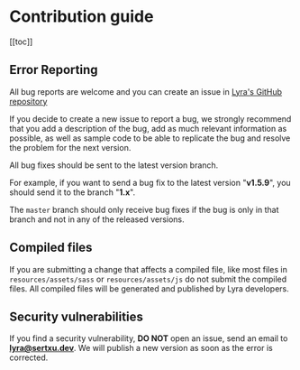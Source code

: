 # Contribution guide
[[toc]]

## Error Reporting

All bug reports are welcome and you can create an issue in [Lyra's GitHub repository](https://github.com/sertxudeveloper/Lyra/issues)

If you decide to create a new issue to report a bug, we strongly recommend that you add a description of the bug, add as much relevant information as possible, as well as sample code to be able to replicate the bug and resolve the problem for the next version.

All bug fixes should be sent to the latest version branch.

For example, if you want to send a bug fix to the latest version "**v1.5.9**", you should send it to the branch "**1.x**".

The `master` branch should only receive bug fixes if the bug is only in that branch and not in any of the released versions.

## Compiled files

If you are submitting a change that affects a compiled file, like most files in `resources/assets/sass` or `resources/assets/js` do not submit the compiled files.
All compiled files will be generated and published by Lyra developers.

## Security vulnerabilities

If you find a security vulnerability, **DO NOT** open an issue, send an email to **lyra@sertxu.dev**.
We will publish a new version as soon as the error is corrected.
